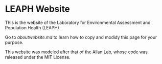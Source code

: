 # LEAPH Website

This is the website of the Laboratory for Environmental Assessment and Population Health (LEAPH).

Go to *aboutwebsite.md*  to learn how to copy and modidy this page for your purpose. 

This website was modeled after that of the Allan Lab, whose code was released under the MIT License.
